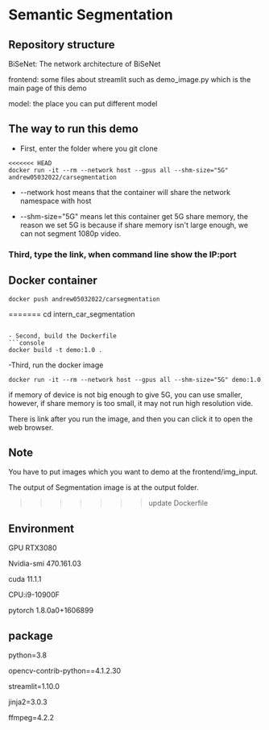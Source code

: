 # Semantic Segmentation

## Repository structure

BiSeNet: The network architecture of BiSeNet

frontend: some files about streamlit such as demo_image.py which is the main page of this demo

model: the place you can put different model

## The way to run this demo

- First, enter the folder where you git clone 
```console
<<<<<<< HEAD
docker run -it --rm --network host --gpus all --shm-size="5G" andrew05032022/carsegmentation
```

- --network host means that the container will share the network namespace with host

- --shm-size="5G" means let this container get 5G share memory, the reason we set 5G is because if share memory isn't large enough, we can not segment 1080p video.

### Third, type the link, when command line show the IP:port

## Docker container

```console
docker push andrew05032022/carsegmentation

```
=======
cd intern_car_segmentation
```

- Second, build the Dockerfile
```console
docker build -t demo:1.0 .
```

-Third, run the docker image
```console
docker run -it --rm --network host --gpus all --shm-size="5G" demo:1.0
```
if memory of device is not big enough to give 5G, you can use smaller, however, if share memory is too small, it may not run high resolution vide.

There is link after you run the image, and then you can click it to open the web browser.

## Note
You have to put images which you want to demo at the frontend/img_input.

The output of Segmentation image is at the output folder.

>>>>>>> update Dockerfile

## Environment

GPU RTX3080

Nvidia-smi 470.161.03

cuda 11.1.1

CPU:i9-10900F

pytorch 1.8.0a0+1606899

## package
python=3.8

opencv-contrib-python==4.1.2.30


streamlit=1.10.0

jinja2=3.0.3

ffmpeg=4.2.2

